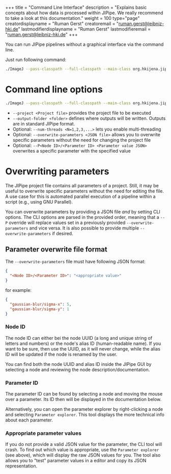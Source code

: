 +++
title = "Command Line Interface"
description = "Explains basic concepts about how data is processed within JIPipe. We really recommend to take a look at this documentation."
weight = 100
type="page"
creatordisplayname = "Ruman Gerst"
creatoremail = "ruman.gerst@leibniz-hki.de"
lastmodifierdisplayname = "Ruman Gerst"
lastmodifieremail = "ruman.gerst@leibniz-hki.de"
+++

You can run JIPipe pipelines without a graphical interface via the command line. 

Just run following command:

```bash
./ImageJ --pass-classpath --full-classpath --main-class org.hkijena.jipipe.JIPipeCLI run --project <project file> --output-folder <output folder>
```

# Command line options

```bash
./ImageJ --pass-classpath --full-classpath --main-class org.hkijena.jipipe.JIPipeCLI run <options>
```

* `--project <Project file>` provides the project file to be executed 
* `--output-folder <folder>` defines where outputs will be written. Outputs are in standard JIPipe format.
* Optional: `--num-threads <N=1,2,3,...>` lets you enable multi-threading
* Optional: `--overwrite-parameters <JSON file>` allows you to overwrite specific parameters without the need for changing the project file
* Optional: `--P<Node ID>/<Parameter ID> <Parameter value JSON>` overwrites a specific parameter with the specified value

# Overwriting parameters

The JIPipe project file contains all parameters of a project. Still, it may be useful to overwrite specific parameters without 
the need for editing the file. A use case for this is automated parallel execution of a pipeline within a script (e.g., using GNU Parallel).

You can overwrite parameters by providing a JSON file *and* by setting CLI options. The CLI options are parsed in the 
provided order, meaning that a `--P` override will replace values set in a previously provided `--overwrite-parameters` 
and vice versa. It is also possible to provide multiple `--overwrite-parameters` if desired.

## Parameter overwrite file format

The `--overwrite-parameters` file must have following JSON format:

```json
{
  "<Node ID>/<Parameter ID>": "<appropriate value>"
}
```

for example:

```json
{
  "gaussian-blur/sigma-x": 5,
  "gaussian-blur/sigma-y": 1
}
```

### Node ID

The node ID can either bei the node UUID (a long and unique string of letters and numbers) or the node's alias ID (human-readable name).
If you want to be sure, then use the UUID, as it will never change, while the alias ID will be updated if the node is renamed by the user.

You can find both the node UUID and alias ID inside the JIPipe GUI by selecting a node and reviewing the node description/documentation.

### Parameter ID

The parameter ID can be found by selecting a node and moving the mouse over a parameter. 
Its ID then will be displayed in the documentation below.

Alternatively, you can open the parameter explorer by right-clicking a node and selecting `Parameter explorer`.
This tool displays the more technical info about each parameter.

### Appropriate parameter values

If you do not provide a valid JSON value for the parameter, the CLI tool will crash.
To find out which value is appropriate, use the `Parameter explorer` (see above), which will display the 
raw JSON values for you. The tool also allows you to "test" parameter values in a editor and copy its JSON representation.